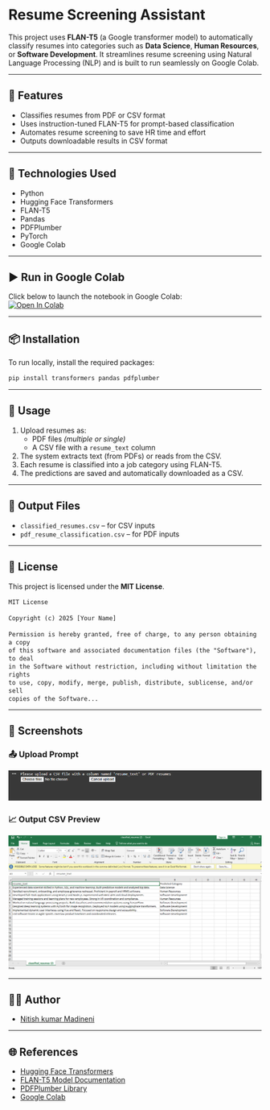 # Resume Screening Assistant

This project uses **FLAN-T5** (a Google transformer model) to automatically classify resumes into categories such as **Data Science**, **Human Resources**, or **Software Development**. It streamlines resume screening using Natural Language Processing (NLP) and is built to run seamlessly on Google Colab.

---

## 🚀 Features
- Classifies resumes from PDF or CSV format
- Uses instruction-tuned FLAN-T5 for prompt-based classification
- Automates resume screening to save HR time and effort
- Outputs downloadable results in CSV format

---

## 🧪 Technologies Used
- Python
- Hugging Face Transformers
- FLAN-T5
- Pandas
- PDFPlumber
- PyTorch
- Google Colab

---

## ▶️ Run in Google Colab

Click below to launch the notebook in Google Colab:  
[![Open In Colab](https://colab.research.google.com/assets/colab-badge.svg)](https://colab.research.google.com/drive/1vztbkO0Rp8EeNOFS7q59yxvk5nCFYeAe#scrollTo=Sy6zr79E_PwB&line=7&uniqifier=1)

---

## 📦 Installation

To run locally, install the required packages:

```bash
pip install transformers pandas pdfplumber
```

---

## 📂 Usage

1. Upload resumes as:
   - PDF files *(multiple or single)*
   - A CSV file with a `resume_text` column
2. The system extracts text (from PDFs) or reads from the CSV.
3. Each resume is classified into a job category using FLAN-T5.
4. The predictions are saved and automatically downloaded as a CSV.

---

## 📄 Output Files

- `classified_resumes.csv` – for CSV inputs  
- `pdf_resume_classification.csv` – for PDF inputs

---

## 📃 License

This project is licensed under the **MIT License**.

```
MIT License

Copyright (c) 2025 [Your Name]

Permission is hereby granted, free of charge, to any person obtaining a copy
of this software and associated documentation files (the "Software"), to deal
in the Software without restriction, including without limitation the rights
to use, copy, modify, merge, publish, distribute, sublicense, and/or sell
copies of the Software...
```

---

## 📸 Screenshots

### 📤 Upload Prompt  
![Upload Prompt](screenshots/uploadprompt.png)

### 📈 Output CSV Preview  
![Output](screenshots/output_csv.png)

---

## 🙋‍♂️ Author

- [Nitish kumar Madineni](https://github.com/NitishKumar054)

---

## 🌐 References

- [Hugging Face Transformers](https://huggingface.co/transformers/)
- [FLAN-T5 Model Documentation](https://huggingface.co/google/flan-t5-base)
- [PDFPlumber Library](https://github.com/jsvine/pdfplumber)
- [Google Colab](https://colab.research.google.com/)



